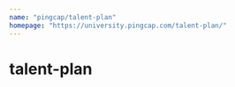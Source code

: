```yaml
---
name: "pingcap/talent-plan"
homepage: "https://university.pingcap.com/talent-plan/"
---
```

# talent-plan
